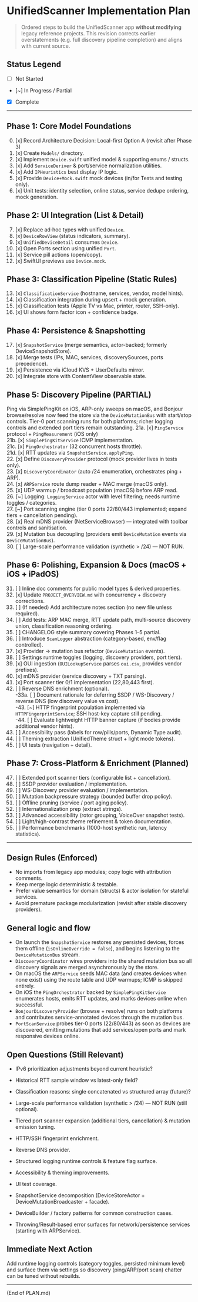 # UnifiedScanner Implementation Plan

> Ordered steps to build the UnifiedScanner app **without modifying** legacy reference projects. This revision corrects earlier overstatements (e.g. full discovery pipeline completion) and aligns with current source.

## Status Legend
- [ ] Not Started
- [~] In Progress / Partial
- [x] Complete

---
## Phase 1: Core Model Foundations
0. [x] Record Architecture Decision: Local-first Option A (revisit after Phase 3)  
1. [x] Create `Models/` directory.  
2. [x] Implement `Device.swift` unified model & supporting enums / structs.  
3. [x] Add `ServiceDeriver` & port/service normalization utilities.  
4. [x] Add `IPHeuristics` best display IP logic.  
5. [x] Provide `Device+Mock.swift` mock devices (in/for Tests and testing only).
6. [x] Unit tests: identity selection, online status, service dedupe ordering, mock generation.  

## Phase 2: UI Integration (List & Detail)
7. [x] Replace ad‑hoc types with unified `Device`.  
8. [x] `DeviceRowView` (status indicators, summary).  
9. [x] `UnifiedDeviceDetail` consumes `Device`.  
10. [x] Open Ports section using unified `Port`.  
11. [x] Service pill actions (open/copy).  
12. [x] SwiftUI previews use `Device.mock`.  

## Phase 3: Classification Pipeline (Static Rules)
13. [x] `ClassificationService` (hostname, services, vendor, model hints).  
14. [x] Classification integration during upsert + mock generation.  
15. [x] Classification tests (Apple TV vs Mac, printer, router, SSH-only).  
16. [x] UI shows form factor icon + confidence badge.  

## Phase 4: Persistence & Snapshotting
17. [x] `SnapshotService` (merge semantics, actor-backed; formerly DeviceSnapshotStore).  
18. [x] Merge tests (IPs, MAC, services, discoverySources, ports precedence).  
19. [x] Persistence via iCloud KVS + UserDefaults mirror.  
20. [x] Integrate store with ContentView observable state.  

## Phase 5: Discovery Pipeline (PARTIAL)
Ping via SimplePingKit on iOS, ARP-only sweeps on macOS, and Bonjour browse/resolve now feed the store via the `DeviceMutationBus` with start/stop controls. Tier-0 port scanning runs for both platforms; richer logging controls and extended port tiers remain outstanding.
21a. [x] `PingService` protocol + `PingMeasurement` (iOS only)  
21b. [x] `SimplePingKitService` ICMP implementation.  
21c. [x] `PingOrchestrator` (32 concurrent hosts throttle).  
21d. [x] RTT updates via `SnapshotService.applyPing`.  
22. [x] Define `DiscoveryProvider` protocol (mock provider lives in tests only).  
23. [x] `DiscoveryCoordinator` (auto /24 enumeration, orchestrates ping + ARP).  
24. [x] `ARPService` route dump reader + MAC merge (macOS only).  
25. [x] UDP warmup / broadcast population (macOS) before ARP read.  
26. [~] Logging: `LoggingService` actor with level filtering; needs runtime toggles / categories.  
27. [~] Port scanning engine (tier 0 ports 22/80/443 implemented; expand tiers + cancellation pending).  
28. [x] Real mDNS provider (NetServiceBrowser) — integrated with toolbar controls and sanitisation.  
29. [x] Mutation bus decoupling (providers emit `DeviceMutation` events via `DeviceMutationBus`).  
30. [ ] Large-scale performance validation (synthetic > /24) — NOT RUN.  

## Phase 6: Polishing, Expansion & Docs (macOS + iOS + iPadOS)
31. [ ] Inline doc comments for public model types & derived properties.  
32. [x] Update `PROJECT_OVERVIEW.md` with concurrency + discovery corrections.  
33. [ ] (If needed) Add architecture notes section (no new file unless required).  
34. [ ] Add tests: ARP MAC merge, RTT update path, multi-source discovery union, classification reasoning ordering.  
35. [ ] CHANGELOG style summary covering Phases 1–5 partial.  
36. [ ] Introduce `ScanLogger` abstraction (category-based, env/flag controlled).  
37. [x] Provider → mutation bus refactor (`DeviceMutation` events).  
38. [ ] Settings runtime toggles (logging, discovery providers, port tiers).  
39. [x] OUI ingestion (`OUILookupService` parses `oui.csv`, provides vendor prefixes).  
40. [x] mDNS provider (service discovery + TXT parsing).  
41. [x] Port scanner tier 0/1 implementation (22,80,443 first).  
42. [ ] Reverse DNS enrichment (optional).  
-33a. [ ] Document rationale for deferring SSDP / WS-Discovery / reverse DNS (low discovery value vs cost).  
-43. [~] HTTP fingerprint population implemented via `HTTPFingerprintService`; SSH host-key capture still pending.  
-44. [ ] Evaluate lightweight HTTP banner capture (if bodies provide additional vendor hints).  
44. [ ] Accessibility pass (labels for row/pills/ports, Dynamic Type audit).  
45. [ ] Theming extraction (UnifiedTheme struct + light mode tokens).  
46. [ ] UI tests (navigation + detail).  

## Phase 7: Cross-Platform & Enrichment (Planned)
47. [ ] Extended port scanner tiers (configurable list + cancellation).  
48. [ ] SSDP provider evaluation / implementation.  
49. [ ] WS-Discovery provider evaluation / implementation.  
50. [ ] Mutation backpressure strategy (bounded buffer drop policy).  
51. [ ] Offline pruning (service / port aging policy).  
52. [ ] Internationalization prep (extract strings).  
53. [ ] Advanced accessibility (rotor grouping, VoiceOver snapshot tests).  
54. [ ] Light/high-contrast theme refinement & token documentation.  
55. [ ] Performance benchmarks (1000-host synthetic run, latency statistics).  

---
## Design Rules (Enforced)
- No imports from legacy app modules; copy logic with attribution comments.  
- Keep merge logic deterministic & testable.  
- Prefer value semantics for domain (structs) & actor isolation for stateful services.  
- Avoid premature package modularization (revisit after stable discovery providers).  

## General logic and flow
- On launch the `SnapshotService` restores any persisted devices, forces them offline (`isOnlineOverride = false`), and begins listening to the `DeviceMutationBus` stream.
- `DiscoveryCoordinator` wires providers into the shared mutation bus so all discovery signals are merged asynchronously by the store.
- On macOS the `ARPService` seeds MAC data (and creates devices when none exist) using the route table and UDP warmups; ICMP is skipped entirely.
- On iOS the `PingOrchestrator` backed by `SimplePingKitService` enumerates hosts, emits RTT updates, and marks devices online when successful.
- `BonjourDiscoveryProvider` (browse + resolve) runs on both platforms and contributes service-annotated devices through the mutation bus.
- `PortScanService` probes tier-0 ports (22/80/443) as soon as devices are discovered, emitting mutations that add services/open ports and mark responsive devices online.

## Open Questions (Still Relevant)
- IPv6 prioritization adjustments beyond current heuristic?  
- Historical RTT sample window vs latest-only field?  
- Classification reasons: single concatenated vs structured array (future)?  

- Large-scale performance validation (synthetic > /24) — NOT RUN (still optional).  
- Tiered port scanner expansion (additional tiers, cancellation) & mutation emission tuning.
- HTTP/SSH fingerprint enrichment.  
- Reverse DNS provider.  
- Structured logging runtime controls & feature flag surface.  
- Accessibility & theming improvements.  
- UI test coverage.  
- SnapshotService decomposition (DeviceStoreActor + DeviceMutationBroadcaster + facade).  
- DeviceBuilder / factory patterns for common construction cases.  
- Throwing/Result-based error surfaces for network/persistence services (starting with ARPService).  

## Immediate Next Action
Add runtime logging controls (category toggles, persisted minimum level) and surface them via settings so discovery (ping/ARP/port scan) chatter can be tuned without rebuilds.

---
(End of PLAN.md)
